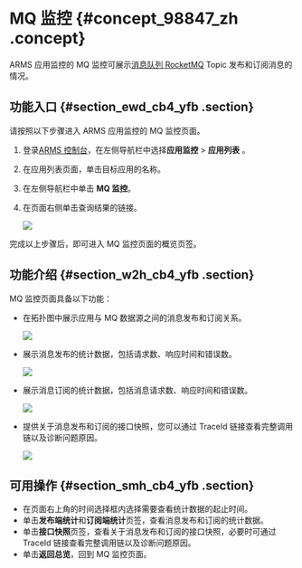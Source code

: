 # MQ 监控 {#concept_98847_zh .concept}

ARMS 应用监控的 MQ 监控可展示[消息队列 RocketMQ](https://help.aliyun.com/document_detail/29532.html?spm=a2c4g.11174283.4.1.11ca449cquWQNe) Topic 发布和订阅消息的情况。

## 功能入口 {#section_ewd_cb4_yfb .section}

请按照以下步骤进入 ARMS 应用监控的 MQ 监控页面。

1.  登录[ARMS 控制台](https://arms.console.aliyun.com/#/home)，在左侧导航栏中选择**应用监控** \> **应用列表** 。
2.  在应用列表页面，单击目标应用的名称。

3.  在左侧导航栏中单击 **MQ 监控**。

4.  在页面右侧单击查询结果的链接。

    ![](http://static-aliyun-doc.oss-cn-hangzhou.aliyuncs.com/assets/img/152245/156756488843141_zh-CN.png)


完成以上步骤后，即可进入 MQ 监控页面的概览页签。

## 功能介绍 {#section_w2h_cb4_yfb .section}

MQ 监控页面具备以下功能：

-   在拓扑图中展示应用与 MQ 数据源之间的消息发布和订阅关系。

    ![](http://static-aliyun-doc.oss-cn-hangzhou.aliyuncs.com/assets/img/152245/156756488943142_zh-CN.png)

-   展示消息发布的统计数据，包括请求数、响应时间和错误数。

    ![](http://static-aliyun-doc.oss-cn-hangzhou.aliyuncs.com/assets/img/152245/156756488943143_zh-CN.png)

-   展示消息订阅的统计数据，包括消息请求数、响应时间和错误数。

    ![](http://static-aliyun-doc.oss-cn-hangzhou.aliyuncs.com/assets/img/152245/156756488943144_zh-CN.png)

-   提供关于消息发布和订阅的接口快照，您可以通过 TraceId 链接查看完整调用链以及诊断问题原因。

    ![](http://static-aliyun-doc.oss-cn-hangzhou.aliyuncs.com/assets/img/152245/156756488943146_zh-CN.png)


## 可用操作 {#section_smh_cb4_yfb .section}

-   在页面右上角的时间选择框内选择需要查看统计数据的起止时间。
-   单击**发布端统计**和**订阅端统计**页签，查看消息发布和订阅的统计数据。
-   单击**接口快照**页签，查看关于消息发布和订阅的接口快照，必要时可通过 TraceId 链接查看完整调用链以及诊断问题原因。
-   单击**返回总览**，回到 MQ 监控页面。

